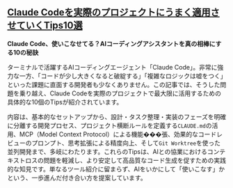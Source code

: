 ## [Claude Codeを実際のプロジェクトにうまく適用させていくTips10選](https://qiita.com/nokonoko_1203/items/67f8692a0a3ca7e621f3?utm_campaign=popular_items&utm_medium=feed&utm_source=popular_items)

**Claude Code、使いこなせてる？AIコーディングアシスタントを真の相棒にする10の秘訣**

ターミナルで活躍するAIコーディングエージェント「Claude Code」。非常に強力な一方、「コードが少し大きくなると破綻する」「複雑なロジックは嘘をつく」といった課題に直面する開発者も少なくありません。この記事では、そうした問題を乗り越え、Claude Codeを実際のプロジェクトで最大限に活用するための具体的な10個のTipsが紹介されています。

内容は、基本的なセットアップから、設計・タスク整理・実装のフェーズを明確に分離する開発プロセス、プロジェクト横断ルールを定義する`CLAUDE.md`の活用、MCP（Model Context Protocol）による機能���張、効果的なコードレビューのプロンプト、思考拡張による精度向上、そして`Git Worktree`を使った並列開発まで、多岐にわたります。これらのTipsは、AIとの協業におけるコンテキストロスの問題を軽減し、より安定して高品質なコード生成を促すための実践的な知見です。単なるツール紹介に留まらず、AIをいかにして「使いこなす」かという、一歩進んだ付き合い方を提案しています。